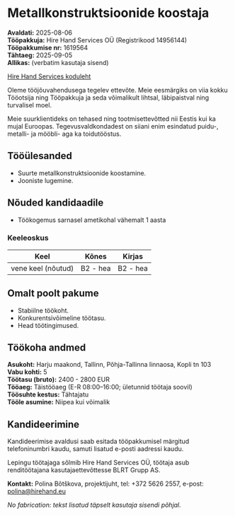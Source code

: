 # Metallkonstruktsioonide koostaja

**Avaldati:** 2025-08-06  
**Tööpakkuja:** Hire Hand Services OÜ (Registrikood 14956144)  
**Tööpakkumise nr:** 1619564  
**Tähtaeg:** 2025-09-05  
**Allikas:** (verbatim kasutaja sisend)

[Hire Hand Services koduleht](https://hirehand.eu/)

Oleme tööjõuvahendusega tegelev ettevõte. Meie eesmärgiks on viia kokku Tööotsija ning Tööpakkuja ja seda võimalikult lihtsal, läbipaistval ning turvalisel moel.

Meie suurklientideks on tehased ning tootmisettevõtted nii Eestis kui ka mujal Euroopas. Tegevusvaldkondadest on siiani enim esindatud puidu-, metalli- ja mööbli- aga ka toidutööstus.

## Tööülesanded

- Suurte metallkonstruktsioonide koostamine.
- Jooniste lugemine.

## Nõuded kandidaadile

- Töökogemus sarnasel ametikohal vähemalt 1 aasta

### Keeleoskus

| Keel | Kõnes | Kirjas |
|------|-------|--------|
| vene keel (nõutud) | B2 - hea | B2 - hea |

## Omalt poolt pakume

- Stabiilne töökoht.
- Konkurentsivõimeline töötasu.
- Head töötingimused.

## Töökoha andmed

**Asukoht:** Harju maakond, Tallinn, Põhja-Tallinna linnaosa, Kopli tn 103  
**Vabu kohti:** 5  
**Töötasu (bruto):** 2400 - 2800 EUR  
**Tööaeg:** Täistööaeg (E-R 08:00–16:00; ületunnid töötaja soovil)  
**Töösuhte kestus:** Tähtajatu  
**Tööle asumine:** Niipea kui võimalik

## Kandideerimine

Kandideerimise avaldusi saab esitada tööpakkumisel märgitud telefoninumbri kaudu, samuti lisatud e-posti aadressi kaudu.

Lepingu töötajaga sõlmib Hire Hand Services OÜ, töötaja asub renditöötajana kasutajaettevõttesse BLRT Grupp AS.

**Kontakt:** Polina Bõtškova, projektijuht, tel: +372 5626 2557, e-post: [polina@hirehand.eu](mailto:polina@hirehand.eu)

_No fabrication: tekst lisatud täpselt kasutaja sisendi põhjal._
